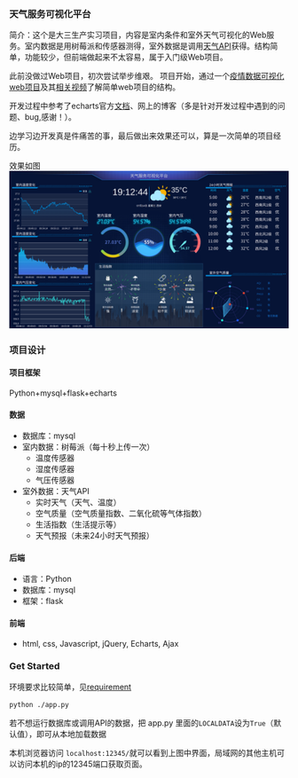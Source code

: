 
### 天气服务可视化平台
简介：这个是大三生产实习项目，内容是室内条件和室外天气可视化的Web服务。室内数据是用树莓派和传感器测得，室外数据是调用[天气API](https://www.tianqiapi.com/)获得。结构简单，功能较少，但前端做起来不太容易，属于入门级Web项目。

此前没做过Web项目，初次尝试举步维艰。
项目开始，通过一个[疫情数据可视化web项目](https://blog.csdn.net/hxxjxw/article/details/105336981)及其[相关视频](https://www.bilibili.com/video/BV177411j7qJ)了解简单web项目的结构。

开发过程中参考了echarts官方[文档](https://echarts.apache.org/examples/zh/index.html)、网上的博客（多是针对开发过程中遇到的问题、bug,感谢！）。

边学习边开发真是件痛苦的事，最后做出来效果还可以，算是一次简单的项目经历。

效果如图
![](./assets/thumb.png)

### 项目设计

#### 项目框架
Python+mysql+flask+echarts

#### 数据
- 数据库：mysql
- 室内数据：树莓派（每十秒上传一次）
    - 温度传感器
    - 湿度传感器
    - 气压传感器
- 室外数据：天气API
    - 实时天气（天气、温度）
    - 空气质量（空气质量指数、二氧化硫等气体指数）
    - 生活指数（生活提示等）
    - 天气预报（未来24小时天气预报）

#### 后端
- 语言：Python
- 数据库：mysql
- 框架：flask

#### 前端
- html, css, Javascript, jQuery, Echarts, Ajax

### Get Started

环境要求比较简单，见[requirement](./requirement.txt)

```sh
python ./app.py
```
若不想运行数据库或调用API的数据，把 app.py 里面的`LOCALDATA`设为`True`（默认值），即可从本地加载数据

本机浏览器访问 `localhost:12345/`就可以看到上图中界面，局域网的其他主机可以访问本机的ip的12345端口获取页面。
